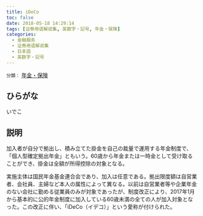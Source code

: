 ```yaml
---
title: iDeCo
toc: false
date: 2018-05-18 14:29:14
tags: [证券用语解说集, 英数字・記号, 年金・保険]
categories:
  - 金融服务
  - 证券用语解说集
  - 日本語
  - 英数字・記号
---
```


`分類：` [年金・保険](/tags/年金・保険/)

## ひらがな

いでこ

## 説明

加入者が自分で拠出し、積み立てた掛金を自己の裁量で運用する年金制度で、「個人型確定拠出年金」ともいう。60歳から年金または一時金として受け取ることができ、掛金は全額が所得控除の対象となる。

実施主体は国民年金基金連合会であり、加入は任意である。拠出限度額は自営業者、会社員、主婦など本人の属性によって異なる。以前は自営業者等や企業年金のない会社に勤める従業員のみが対象であったが、制度改正により、2017年1月から基本的に公的年金制度に加入している60歳未満の全ての人が加入対象となった。この改正に伴い、「iDeCo（イデコ）」という愛称が付けられた。
